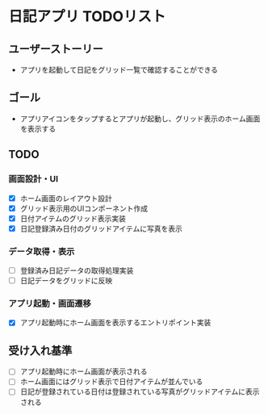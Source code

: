 # 日記アプリ TODOリスト

## ユーザーストーリー
- アプリを起動して日記をグリッド一覧で確認することができる

## ゴール
- アプリアイコンをタップするとアプリが起動し、グリッド表示のホーム画面を表示する

## TODO
### 画面設計・UI
- [x] ホーム画面のレイアウト設計
- [x] グリッド表示用のUIコンポーネント作成
- [x] 日付アイテムのグリッド表示実装
- [x] 日記登録済み日付のグリッドアイテムに写真を表示

### データ取得・表示
- [ ] 登録済み日記データの取得処理実装
- [ ] 日記データをグリッドに反映

### アプリ起動・画面遷移
- [x] アプリ起動時にホーム画面を表示するエントリポイント実装

## 受け入れ基準
- [ ] アプリ起動時にホーム画面が表示される
- [ ] ホーム画面にはグリッド表示で日付アイテムが並んでいる
- [ ] 日記が登録されている日付は登録されている写真がグリッドアイテムに表示される
